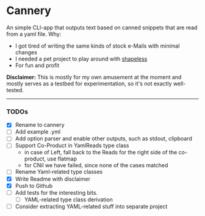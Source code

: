 # Cannery


An simple CLI-app that outputs text based on canned snippets that are read from a yaml file.
Why:
* I got tired of writing the same kinds of stock e-Mails with minimal changes
* I needed a pet project to play around with [shapeless](https://github.com/milessabin/shapeless)
* For fun and profit

**Disclaimer:**
This is mostly for my own amusement at the moment and mostly serves as a testbed for experimentation, so it's not exactly well-tested.

---
### TODOs

- [x] Rename to cannery
- [ ] Add example .yml
- [ ] Add option parser and enable other outputs, such as stdout, clipboard
- [ ] Support Co-Product in YamlReads type class
    * in case of Left, fall back to the Reads for the right side of the co-product, use flatmap
    * for CNil we have failed, since none of the cases matched
- [ ] Rename Yaml-related type classes
- [x] Write Readme with disclaimer
- [x] Push to Github
- [ ] Add tests for the interesting bits.
    - [ ] YAML-related type class derivation
- [ ] Consider extracting YAML-related stuff into separate project
